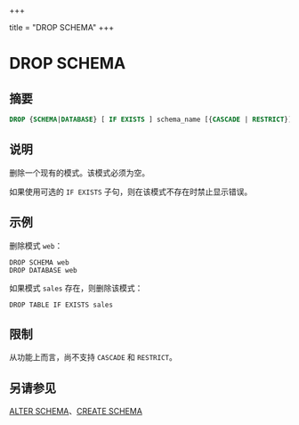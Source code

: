 +++

title = "DROP SCHEMA"
+++

# DROP SCHEMA

## 摘要

``` sql
DROP {SCHEMA|DATABASE} [ IF EXISTS ] schema_name [{CASCADE | RESTRICT}]
```

## 说明

删除一个现有的模式。该模式必须为空。

如果使用可选的 `IF EXISTS` 子句，则在该模式不存在时禁止显示错误。

## 示例

删除模式 `web`：

    DROP SCHEMA web
    DROP DATABASE web

如果模式 `sales` 存在，则删除该模式：

    DROP TABLE IF EXISTS sales

## 限制

从功能上而言，尚不支持 `CASCADE` 和 `RESTRICT`。

## 另请参见

[ALTER SCHEMA](./alter-schema.md)、[CREATE SCHEMA](./create-schema.md)